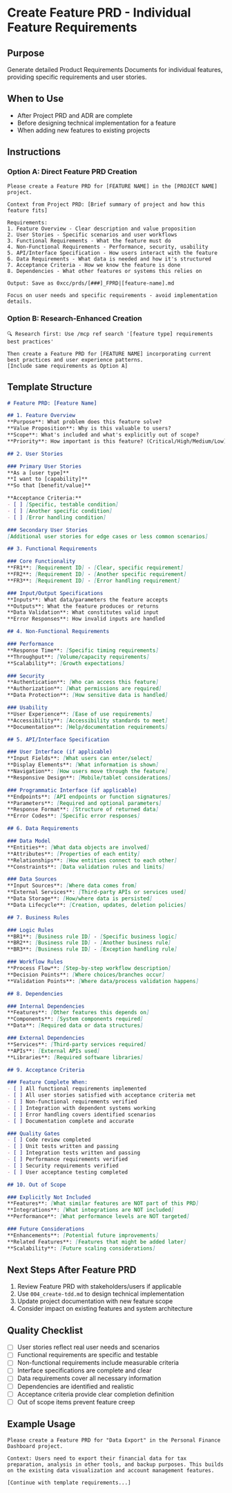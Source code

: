 # Create Feature PRD - Individual Feature Requirements

## Purpose
Generate detailed Product Requirements Documents for individual features, providing specific requirements and user stories.

## When to Use
- After Project PRD and ADR are complete
- Before designing technical implementation for a feature
- When adding new features to existing projects

## Instructions

### Option A: Direct Feature PRD Creation
```
Please create a Feature PRD for [FEATURE NAME] in the [PROJECT NAME] project.

Context from Project PRD: [Brief summary of project and how this feature fits]

Requirements:
1. Feature Overview - Clear description and value proposition
2. User Stories - Specific scenarios and user workflows  
3. Functional Requirements - What the feature must do
4. Non-Functional Requirements - Performance, security, usability
5. API/Interface Specification - How users interact with the feature
6. Data Requirements - What data is needed and how it's structured
7. Acceptance Criteria - How we know the feature is done
8. Dependencies - What other features or systems this relies on

Output: Save as 0xcc/prds/[###]_FPRD|[feature-name].md

Focus on user needs and specific requirements - avoid implementation details.
```

### Option B: Research-Enhanced Creation
```
🔍 Research first: Use /mcp ref search '[feature type] requirements best practices'

Then create a Feature PRD for [FEATURE NAME] incorporating current best practices and user experience patterns.
[Include same requirements as Option A]
```

## Template Structure

```markdown
# Feature PRD: [Feature Name]

## 1. Feature Overview
**Purpose**: What problem does this feature solve?
**Value Proposition**: Why is this valuable to users?
**Scope**: What's included and what's explicitly out of scope?
**Priority**: How important is this feature? (Critical/High/Medium/Low)

## 2. User Stories

### Primary User Stories
**As a [user type]**
**I want to [capability]**  
**So that [benefit/value]**

**Acceptance Criteria:**
- [ ] [Specific, testable condition]
- [ ] [Another specific condition]
- [ ] [Error handling condition]

### Secondary User Stories
[Additional user stories for edge cases or less common scenarios]

## 3. Functional Requirements

### Core Functionality
**FR1**: [Requirement ID] - [Clear, specific requirement]
**FR2**: [Requirement ID] - [Another specific requirement]
**FR3**: [Requirement ID] - [Error handling requirement]

### Input/Output Specifications
**Inputs**: What data/parameters the feature accepts
**Outputs**: What the feature produces or returns
**Data Validation**: What constitutes valid input
**Error Responses**: How invalid inputs are handled

## 4. Non-Functional Requirements

### Performance
**Response Time**: [Specific timing requirements]
**Throughput**: [Volume/capacity requirements]  
**Scalability**: [Growth expectations]

### Security
**Authentication**: [Who can access this feature]
**Authorization**: [What permissions are required]
**Data Protection**: [How sensitive data is handled]

### Usability  
**User Experience**: [Ease of use requirements]
**Accessibility**: [Accessibility standards to meet]
**Documentation**: [Help/documentation requirements]

## 5. API/Interface Specification

### User Interface (if applicable)
**Input Fields**: [What users can enter/select]
**Display Elements**: [What information is shown]
**Navigation**: [How users move through the feature]
**Responsive Design**: [Mobile/tablet considerations]

### Programmatic Interface (if applicable)
**Endpoints**: [API endpoints or function signatures]
**Parameters**: [Required and optional parameters]
**Response Format**: [Structure of returned data]
**Error Codes**: [Specific error responses]

## 6. Data Requirements

### Data Model
**Entities**: [What data objects are involved]
**Attributes**: [Properties of each entity]
**Relationships**: [How entities connect to each other]
**Constraints**: [Data validation rules and limits]

### Data Sources
**Input Sources**: [Where data comes from]
**External Services**: [Third-party APIs or services used]
**Data Storage**: [How/where data is persisted]
**Data Lifecycle**: [Creation, updates, deletion policies]

## 7. Business Rules

### Logic Rules
**BR1**: [Business rule ID] - [Specific business logic]
**BR2**: [Business rule ID] - [Another business rule]
**BR3**: [Business rule ID] - [Exception handling rule]

### Workflow Rules
**Process Flow**: [Step-by-step workflow description]
**Decision Points**: [Where choices/branches occur]
**Validation Points**: [Where data/process validation happens]

## 8. Dependencies

### Internal Dependencies
**Features**: [Other features this depends on]
**Components**: [System components required]
**Data**: [Required data or data structures]

### External Dependencies  
**Services**: [Third-party services required]
**APIs**: [External APIs used]
**Libraries**: [Required software libraries]

## 9. Acceptance Criteria

### Feature Complete When:
- [ ] All functional requirements implemented
- [ ] All user stories satisfied with acceptance criteria met
- [ ] Non-functional requirements verified
- [ ] Integration with dependent systems working
- [ ] Error handling covers identified scenarios
- [ ] Documentation complete and accurate

### Quality Gates
- [ ] Code review completed
- [ ] Unit tests written and passing
- [ ] Integration tests written and passing  
- [ ] Performance requirements verified
- [ ] Security requirements verified
- [ ] User acceptance testing completed

## 10. Out of Scope

### Explicitly Not Included
**Features**: [What similar features are NOT part of this PRD]
**Integrations**: [What integrations are NOT included]
**Performance**: [What performance levels are NOT targeted]

### Future Considerations
**Enhancements**: [Potential future improvements]
**Related Features**: [Features that might be added later]
**Scalability**: [Future scaling considerations]
```

## Next Steps After Feature PRD
1. Review Feature PRD with stakeholders/users if applicable
2. Use `004_create-tdd.md` to design technical implementation
3. Update project documentation with new feature scope
4. Consider impact on existing features and system architecture

## Quality Checklist
- [ ] User stories reflect real user needs and scenarios
- [ ] Functional requirements are specific and testable
- [ ] Non-functional requirements include measurable criteria
- [ ] Interface specifications are complete and clear
- [ ] Data requirements cover all necessary information
- [ ] Dependencies are identified and realistic
- [ ] Acceptance criteria provide clear completion definition
- [ ] Out of scope items prevent feature creep

## Example Usage
```
Please create a Feature PRD for "Data Export" in the Personal Finance Dashboard project.

Context: Users need to export their financial data for tax preparation, analysis in other tools, and backup purposes. This builds on the existing data visualization and account management features.

[Continue with template requirements...]
```
